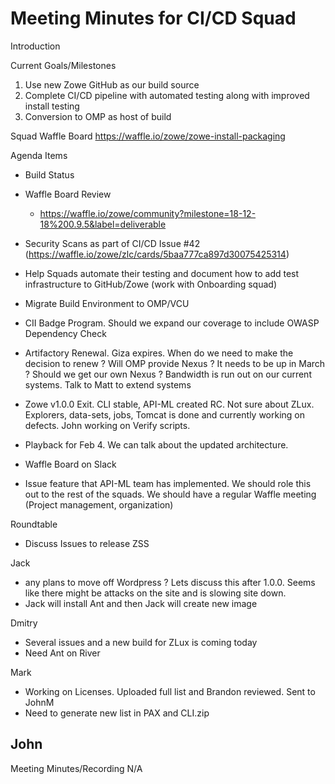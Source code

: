 # Meeting Minutes for CI/CD Squad

Introduction

Current Goals/Milestones

1. Use new Zowe GitHub as our build source
2. Complete CI/CD pipeline with automated testing along with improved install testing
3. Conversion to OMP as host of build

Squad Waffle Board
https://waffle.io/zowe/zowe-install-packaging

Agenda Items

- Build Status
- Waffle Board Review
  - https://waffle.io/zowe/community?milestone=18-12-18%200.9.5&label=deliverable

- Security Scans as part of CI/CD Issue #42 (https://waffle.io/zowe/zlc/cards/5baa777ca897d30075425314)
- Help Squads automate their testing and document how to add test infrastructure to GitHub/Zowe (work with Onboarding squad)
- Migrate Build Environment to OMP/VCU
- CII Badge Program. Should we expand our coverage to include OWASP Dependency Check
- Artifactory Renewal. Giza expires. When do we need to make the decision to renew ? Will OMP provide Nexus ? It needs to be up in March ? Should we get our own Nexus ? Bandwidth is run out on our current systems. Talk to Matt to extend systems
- Zowe v1.0.0 Exit. CLI stable, API-ML created RC. Not sure about ZLux. Explorers, data-sets, jobs, Tomcat is done and currently working on defects. John working on Verify scripts.
- Playback for Feb 4. We can talk about the updated architecture.
- Waffle Board on Slack
- Issue feature that API-ML team has implemented. We should role this out to the rest of the squads. We should have a regular Waffle meeting (Project management, organization)

Roundtable

- Discuss Issues to release ZSS

Jack
- any plans to move off Wordpress ? Lets discuss this after 1.0.0. Seems like there might be attacks on the site and is slowing site down.
- Jack will install Ant and then Jack will create new image

Dmitry
- Several issues and a new build for ZLux is coming today
- Need Ant on River

Mark
- Working on Licenses. Uploaded full list and Brandon reviewed. Sent to JohnM
- Need to generate new list in PAX and CLI.zip

John
-

Meeting Minutes/Recording
N/A
